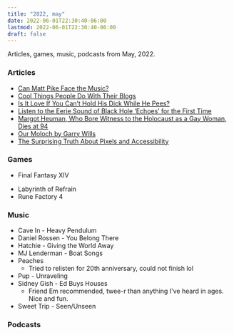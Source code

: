 ```yaml
---
title: "2022, may"
date: 2022-06-01T22:30:40-06:00
lastmod: 2022-06-01T22:30:40-06:00
draft: false
---
```


Articles, games, music, podcasts from May, 2022.

<!--more-->
### Articles
* [Can Matt Pike Face the Music?](https://www.npr.org/2022/05/19/1080581581/can-matt-pike-face-the-music "")
* [Cool Things People Do With Their Blogs](https://brainbaking.com/post/2022/04/cool-things-people-do-with-their-blogs/)
* [Is It Love If You Can’t Hold His Dick While He Pees?](https://melmagazine.com/en-us/story/hold-his-dick-while-he-pees-meme)
* [Listen to the Eerie Sound of Black Hole ‘Echoes’ for the First Time](https://www.vice.com/en/article/wxdmqn/listen-to-the-eerie-sound-of-black-hole-echoes-for-the-first-time "")
* [Margot Heuman, Who Bore Witness to the Holocaust as a Gay Woman, Dies at 94](https://www.nytimes.com/2022/05/27/world/europe/margot-heuman-dead.html?searchResultPosition=13 "")
* [Our Moloch by Garry Wills](https://www.nybooks.com/daily/2012/12/15/our-moloch/ "")
* [The Surprising Truth About Pixels and Accessibility](https://www.joshwcomeau.com/css/surprising-truth-about-pixels-and-accessibility/ "")

### Games
* Final Fantasy XIV
- Labyrinth of Refrain
- Rune Factory 4


### Music
- Cave In - Heavy Pendulum
- Daniel Rossen - You Belong There
- Hatchie - Giving the World Away
- MJ Lenderman - Boat Songs
- Peaches
	- Tried to relisten for 20th anniversary, could not finish lol
- Pup - Unraveling
- Sidney Gish - Ed Buys Houses
	- Friend Em recommended, twee-r than anything I've heard in ages. Nice and fun.
- Sweet Trip - Seen/Unseen

### Podcasts